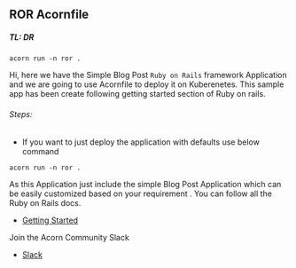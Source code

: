 ## ROR Acornfile

##### TL: DR
```
acorn run -n ror .
```

Hi, here we have the Simple Blog Post `Ruby on Rails` framework Application and we are going to use Acornfile to deploy it on Kuberenetes.
This sample app has been create following getting started section of Ruby on rails. 

###### Steps:

- If you want to just deploy the application with defaults use below command
```
acorn run -n ror .
```

As this Application just include the simple Blog Post Application which can be easily customized based on your requirement . You can follow all the Ruby on Rails docs.

- [Getting Started](https://guides.rubyonrails.org/getting_started.html)

Join the Acorn Community Slack

- [Slack](http://slack.acorn.io/)